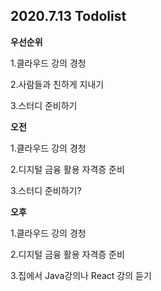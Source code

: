 ## 2020.7.13 Todolist



**우선순위**

1.클라우드 강의 경청

2.사람들과 친하게 지내기

3.스터디 준비하기



**오전**

1.클라우드 강의 경청

2.디지털 금융 활용 자격증 준비

3.스터디 준비하기?



**오후**

1.클라우드 강의 경청

2.디지털 금융 활용 자격증 준비

3.집에서 Java강의나 React 강의 듣기



